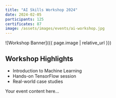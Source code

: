 ```yaml
---
title: "AI Skills Workshop 2024"
date: 2024-02-05
participants: 125
certificates: 87
image: /assets/images/events/ai-workshop.jpg
---
```


![Workshop Banner]({{ page.image | relative_url }})

## Workshop Highlights
- Introduction to Machine Learning
- Hands-on TensorFlow session
- Real-world case studies 

Your event content here... 